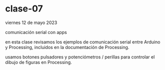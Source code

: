 # clase-07

viernes 12 de mayo 2023

comunicación serial con apps

en esta clase revisamos los ejemplos de comunicación serial entre Arduino y Processing, incluidos en la documentación de Processing.

usamos botones pulsadores y potenciómetros / perillas para controlar el dibujo de figuras en Processing.
